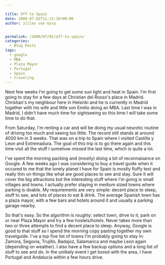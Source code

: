 ```yaml
---

title: Off to Spain
date: 2008-07-02T11:13:18+00:00
author: Jilles van Gurp


permalink: /2008/07/02/off-to-spain/
categories:
  - Blog Posts
tags:
  - google
  - MBA
  - Plaza Mayor
  - Portugal
  - Spain
  - traveling
---
```

Next few weeks I'm going to get some sun light and heat in Spain. I'm first going to stay for a few days at Christian del Rosso's place in Madrid. Christian's my neighbour here in Helsinki and he is currently in Madrid  together with his wife and little son Emilio doing an MBA. Last time I was in Madrid, I didn't have much time for sightseeing so this time I will take some time to do that.

From Saturday, I'm renting a car and will be doing my usual neurotic routine of driving too much and seeing too little. The record still stands at around 4000 km in 3 weeks. That was on a trip to Spain where I visited Castilla y Leon and Extremadura. The goal of this trip is to go there again and this time visit all the stuff I somehow missed the last time, which is quite a lot.

I've spent the morning packing and (mostly) doing a bit of reconnaisance on Google. A few weeks ago I was considering to buy a travel guide when it occured to me that the lonely planet I have for Spain is mostly fluffy text and really thin on things like what are good places to see and stay. Sure it will cover the big attractions but the interesting stuff where I'm going is small villages and towns. I actually prefer staying in medium sized towns where parking is doable. My requirements are very simple: decent place to sleep, stuff to see, and lots of places to eat & drink. The average Spanish town has a plaza mayor, with a few bars and hotels around it and usually a parking garage nearby.

So that's easy. So the algorithm is roughly: select town, drive to it, park on or near Plaza Mayor and try a few hostels/hotels. Never takes more than two or three attempts to find a decent place to sleep. Anyway, Google is good to that stuff so I spend the morning copy pasting together my own travelguide. I've a top five list of towns I'm probably going to stay in: Zamora, Segovia, Trujillo, Badajoz, Salamanca and maybe Leon again (depending on weather). I also have a few backup options and a long list of stuff to see and do. In the unlikely event I get bored with the area, I have Portugal and Andalucia within a few hours drive.